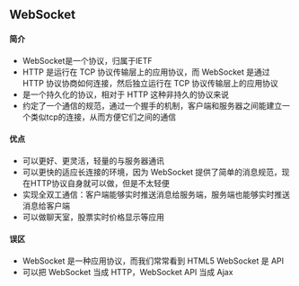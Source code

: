 ## WebSocket

#### 简介

- WebSocket是一个协议，归属于IETF
- HTTP 是运行在 TCP 协议传输层上的应用协议，而 WebSocket 是通过 HTTP 协议协商如何连接，然后独立运行在 TCP 协议传输层上的应用协议
- 是一个持久化的协议，相对于 HTTP 这种非持久的协议来说
- 约定了一个通信的规范，通过一个握手的机制，客户端和服务器之间能建立一个类似tcp的连接，从而方便它们之间的通信



#### 优点

- 可以更好、更灵活，轻量的与服务器通讯
- 可以更快的适应长连接的环境，因为 WebSocket 提供了简单的消息规范，现在HTTP协议自身就可以做，但是不太轻便
- 实现全双工通信：客户端能够实时推送消息给服务端，服务端也能够实时推送消息给客户端
- 可以做聊天室，股票实时价格显示等应用



#### 误区

- WebSocket 是一种应用协议，而我们常常看到 HTML5 WebSocket 是 API
- 可以把 WebSocket 当成 HTTP，WebSocket API 当成 Ajax